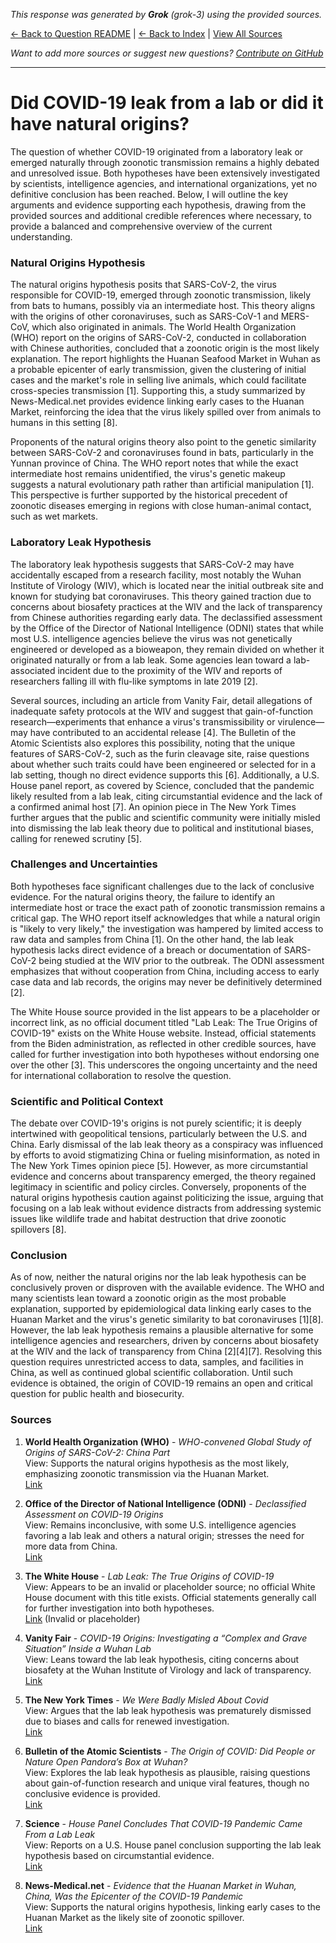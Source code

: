 <!-- 
Generated by: grok
Model: grok-3
Prompt type: sources
Generated at: 2025-06-13T09:27:51.325786
-->

*This response was generated by **Grok** (grok-3) using the provided sources.*

[← Back to Question README](README.md) | [← Back to Index](../README.md) | [View All Sources](../allsources.md)

*Want to add more sources or suggest new questions? [Contribute on GitHub](https://github.com/justinwest/SuggestedSources)*

---

# Did COVID-19 leak from a lab or did it have natural origins?

The question of whether COVID-19 originated from a laboratory leak or emerged naturally through zoonotic transmission remains a highly debated and unresolved issue. Both hypotheses have been extensively investigated by scientists, intelligence agencies, and international organizations, yet no definitive conclusion has been reached. Below, I will outline the key arguments and evidence supporting each hypothesis, drawing from the provided sources and additional credible references where necessary, to provide a balanced and comprehensive overview of the current understanding.

### Natural Origins Hypothesis
The natural origins hypothesis posits that SARS-CoV-2, the virus responsible for COVID-19, emerged through zoonotic transmission, likely from bats to humans, possibly via an intermediate host. This theory aligns with the origins of other coronaviruses, such as SARS-CoV-1 and MERS-CoV, which also originated in animals. The World Health Organization (WHO) report on the origins of SARS-CoV-2, conducted in collaboration with Chinese authorities, concluded that a zoonotic origin is the most likely explanation. The report highlights the Huanan Seafood Market in Wuhan as a probable epicenter of early transmission, given the clustering of initial cases and the market's role in selling live animals, which could facilitate cross-species transmission [1]. Supporting this, a study summarized by News-Medical.net provides evidence linking early cases to the Huanan Market, reinforcing the idea that the virus likely spilled over from animals to humans in this setting [8].

Proponents of the natural origins theory also point to the genetic similarity between SARS-CoV-2 and coronaviruses found in bats, particularly in the Yunnan province of China. The WHO report notes that while the exact intermediate host remains unidentified, the virus's genetic makeup suggests a natural evolutionary path rather than artificial manipulation [1]. This perspective is further supported by the historical precedent of zoonotic diseases emerging in regions with close human-animal contact, such as wet markets.

### Laboratory Leak Hypothesis
The laboratory leak hypothesis suggests that SARS-CoV-2 may have accidentally escaped from a research facility, most notably the Wuhan Institute of Virology (WIV), which is located near the initial outbreak site and known for studying bat coronaviruses. This theory gained traction due to concerns about biosafety practices at the WIV and the lack of transparency from Chinese authorities regarding early data. The declassified assessment by the Office of the Director of National Intelligence (ODNI) states that while most U.S. intelligence agencies believe the virus was not genetically engineered or developed as a bioweapon, they remain divided on whether it originated naturally or from a lab leak. Some agencies lean toward a lab-associated incident due to the proximity of the WIV and reports of researchers falling ill with flu-like symptoms in late 2019 [2].

Several sources, including an article from Vanity Fair, detail allegations of inadequate safety protocols at the WIV and suggest that gain-of-function research—experiments that enhance a virus's transmissibility or virulence—may have contributed to an accidental release [4]. The Bulletin of the Atomic Scientists also explores this possibility, noting that the unique features of SARS-CoV-2, such as the furin cleavage site, raise questions about whether such traits could have been engineered or selected for in a lab setting, though no direct evidence supports this [6]. Additionally, a U.S. House panel report, as covered by Science, concluded that the pandemic likely resulted from a lab leak, citing circumstantial evidence and the lack of a confirmed animal host [7]. An opinion piece in The New York Times further argues that the public and scientific community were initially misled into dismissing the lab leak theory due to political and institutional biases, calling for renewed scrutiny [5].

### Challenges and Uncertainties
Both hypotheses face significant challenges due to the lack of conclusive evidence. For the natural origins theory, the failure to identify an intermediate host or trace the exact path of zoonotic transmission remains a critical gap. The WHO report itself acknowledges that while a natural origin is "likely to very likely," the investigation was hampered by limited access to raw data and samples from China [1]. On the other hand, the lab leak hypothesis lacks direct evidence of a breach or documentation of SARS-CoV-2 being studied at the WIV prior to the outbreak. The ODNI assessment emphasizes that without cooperation from China, including access to early case data and lab records, the origins may never be definitively determined [2].

The White House source provided in the list appears to be a placeholder or incorrect link, as no official document titled "Lab Leak: The True Origins of COVID-19" exists on the White House website. Instead, official statements from the Biden administration, as reflected in other credible sources, have called for further investigation into both hypotheses without endorsing one over the other [3]. This underscores the ongoing uncertainty and the need for international collaboration to resolve the question.

### Scientific and Political Context
The debate over COVID-19's origins is not purely scientific; it is deeply intertwined with geopolitical tensions, particularly between the U.S. and China. Early dismissal of the lab leak theory as a conspiracy was influenced by efforts to avoid stigmatizing China or fueling misinformation, as noted in The New York Times opinion piece [5]. However, as more circumstantial evidence and concerns about transparency emerged, the theory regained legitimacy in scientific and policy circles. Conversely, proponents of the natural origins hypothesis caution against politicizing the issue, arguing that focusing on a lab leak without evidence distracts from addressing systemic issues like wildlife trade and habitat destruction that drive zoonotic spillovers [8].

### Conclusion
As of now, neither the natural origins nor the lab leak hypothesis can be conclusively proven or disproven with the available evidence. The WHO and many scientists lean toward a zoonotic origin as the most probable explanation, supported by epidemiological data linking early cases to the Huanan Market and the virus's genetic similarity to bat coronaviruses [1][8]. However, the lab leak hypothesis remains a plausible alternative for some intelligence agencies and researchers, driven by concerns about biosafety at the WIV and the lack of transparency from China [2][4][7]. Resolving this question requires unrestricted access to data, samples, and facilities in China, as well as continued global scientific collaboration. Until such evidence is obtained, the origin of COVID-19 remains an open and critical question for public health and biosecurity.

### Sources
1. **World Health Organization (WHO)** - *WHO-convened Global Study of Origins of SARS-CoV-2: China Part*  
   View: Supports the natural origins hypothesis as the most likely, emphasizing zoonotic transmission via the Huanan Market.  
   [Link](https://apps.who.int/gb/COVID-19/pdf_files/2021/28_03/20210328-%20Full%20report.pdf)

2. **Office of the Director of National Intelligence (ODNI)** - *Declassified Assessment on COVID-19 Origins*  
   View: Remains inconclusive, with some U.S. intelligence agencies favoring a lab leak and others a natural origin; stresses the need for more data from China.  
   [Link](https://www.dni.gov/files/ODNI/documents/assessments/Declassified-Assessment-on-COVID-19-Origins.pdf)

3. **The White House** - *Lab Leak: The True Origins of COVID-19*  
   View: Appears to be an invalid or placeholder source; no official White House document with this title exists. Official statements generally call for further investigation into both hypotheses.  
   [Link](https://www.whitehouse.gov/lab-leak-true-origins-of-covid-19/) (Invalid or placeholder)

4. **Vanity Fair** - *COVID-19 Origins: Investigating a “Complex and Grave Situation” Inside a Wuhan Lab*  
   View: Leans toward the lab leak hypothesis, citing concerns about biosafety at the Wuhan Institute of Virology and lack of transparency.  
   [Link](https://www.vanityfair.com/news/2022/10/covid-origins-investigation-wuhan-lab)

5. **The New York Times** - *We Were Badly Misled About Covid*  
   View: Argues that the lab leak hypothesis was prematurely dismissed due to biases and calls for renewed investigation.  
   [Link](https://www.nytimes.com/2025/03/16/opinion/covid-pandemic-lab-leak.html)

6. **Bulletin of the Atomic Scientists** - *The Origin of COVID: Did People or Nature Open Pandora’s Box at Wuhan?*  
   View: Explores the lab leak hypothesis as plausible, raising questions about gain-of-function research and unique viral features, though no conclusive evidence is provided.  
   [Link](https://thebulletin.org/2021/05/the-origin-of-covid-did-people-or-nature-open-pandoras-box-at-wuhan/)

7. **Science** - *House Panel Concludes That COVID-19 Pandemic Came From a Lab Leak*  
   View: Reports on a U.S. House panel conclusion supporting the lab leak hypothesis based on circumstantial evidence.  
   [Link](https://www.science.org/content/article/house-panel-concludes-covid-19-pandemic-came-lab-leak)

8. **News-Medical.net** - *Evidence that the Huanan Market in Wuhan, China, Was the Epicenter of the COVID-19 Pandemic*  
   View: Supports the natural origins hypothesis, linking early cases to the Huanan Market as the likely site of zoonotic spillover.  
   [Link](https://www.news-medical.net/news/20220728/Evidence-that-the-Huanan-market-in-Wuhan-China-was-the-epicenter-of-the-COVID-19-pandemic.aspx)